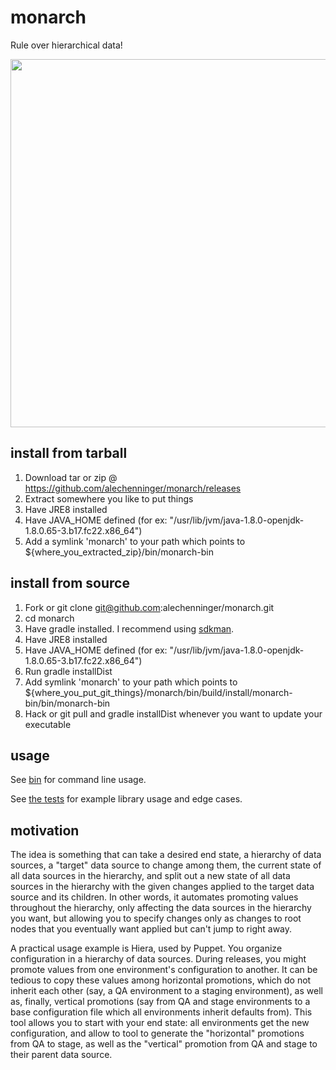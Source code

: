 # monarch
Rule over hierarchical data!

<a href="https://asciinema.org/a/47206?speed=2&autoplay=1" target="_blank"><img src="https://asciinema.org/a/47206.png" width="589"/></a>

## install from tarball
1. Download tar or zip @ https://github.com/alechenninger/monarch/releases
2. Extract somewhere you like to put things
3. Have JRE8 installed
4. Have JAVA_HOME defined (for ex: "/usr/lib/jvm/java-1.8.0-openjdk-1.8.0.65-3.b17.fc22.x86_64")
5. Add a symlink 'monarch' to your path which points to ${where_you_extracted_zip}/bin/monarch-bin

## install from source
1. Fork or git clone git@github.com:alechenninger/monarch.git
2. cd monarch
3. Have gradle installed. I recommend using [sdkman](http://sdkman.io/usage.html).
4. Have JRE8 installed
5. Have JAVA_HOME defined (for ex: "/usr/lib/jvm/java-1.8.0-openjdk-1.8.0.65-3.b17.fc22.x86_64")
6. Run gradle installDist
7. Add symlink 'monarch' to your path which points to ${where_you_put_git_things}/monarch/bin/build/install/monarch-bin/bin/monarch-bin
8. Hack or git pull and gradle installDist whenever you want to update your executable

## usage
See [bin](https://github.com/alechenninger/monarch/blob/master/bin/) for command line usage.

See [the tests](https://github.com/alechenninger/monarch/blob/master/lib/test/MonarchTest.groovy) for
example library usage and edge cases.

## motivation
The idea is something that can take a desired end state, a hierarchy of data sources, a "target"
data source to change among them, the current state of all data sources in the hierarchy, and
split out a new state of all data sources in the hierarchy with the given changes applied to the
target data source and its children. In other words, it automates promoting values throughout the
hierarchy, only affecting the data sources in the hierarchy you want, but allowing you to specify
changes only as changes to root nodes that you eventually want applied but can't jump to right 
away.

A practical usage example is Hiera, used by Puppet. You organize configuration in a hierarchy of
data sources. During releases, you might promote values from one environment's configuration to
another. It can be tedious to copy these values among horizontal promotions, which do not inherit
each other (say, a QA environment to a staging environment), as well as, finally, vertical
promotions (say from QA and stage environments to a base configuration file which all environments
inherit defaults from). This tool allows you to start with your end state: all environments get 
the new configuration, and allow to tool to generate the "horizontal" promotions from QA to stage,
as well as the "vertical" promotion from QA and stage to their parent data source.
